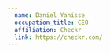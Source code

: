 ```yaml
---
  name: Daniel Yanisse
  occupation_title: CEO
  affiliation: Checkr
  link: https://checkr.com/
---
```

